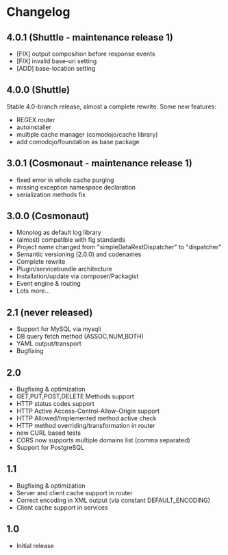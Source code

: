 # Changelog

## 4.0.1 (Shuttle - maintenance release 1)

- [FIX] output composition before response events
- [FIX] invalid base-uri setting
- [ADD] base-location setting

## 4.0.0 (Shuttle)

Stable 4.0-branch release, almost a complete rewrite. Some new features:

- REGEX router
- autoinstaller
- multiple cache manager (comodojo/cache library)
- add comodojo/foundation as base package

## 3.0.1 (Cosmonaut - maintenance release 1)

- fixed error in whole cache purging
- missing exception namespace declaration
- serialization methods fix

## 3.0.0 (Cosmonaut)

- Monolog as default log library
- (almost) compatible with fig standards
- Project name changed from "simpleDataRestDispatcher" to "dispatcher"
- Semantic versioning (2.0.0) and codenames
- Complete rewrite
- Plugin/servicebundle architecture
- Installation/update via composer/Packagist
- Event engine & routing
- Lots more...

## 2.1 (never released)
- Support for MySQL via mysqli
- DB query fetch method (ASSOC,NUM,BOTH)
- YAML output/transport
- Bugfixing

## 2.0

- Bugfixing & optimization
- GET,PUT,POST,DELETE Methods support
- HTTP status codes support
- HTTP Active Access-Control-Allow-Origin support
- HTTP Allowed/Implemented method active check
- HTTP method overriding/transformation in router
- new CURL based tests
- CORS now supports multiple domains list (comma separated)
- Support for PostgreSQL

## 1.1

- Bugfixing & optimization
- Server and client cache support in router
- Correct encoding in XML output (via constant DEFAULT_ENCODING)
- Client cache support in services

## 1.0

- Initial release

